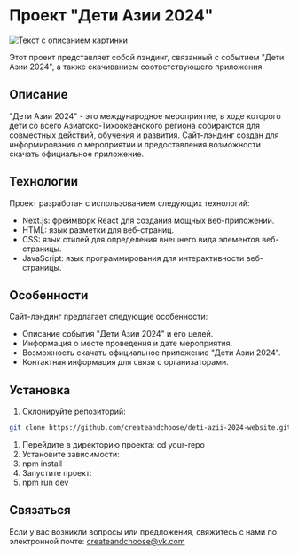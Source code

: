 # Проект "Дети Азии 2024"

![Текст с описанием картинки](https://i.postimg.cc/wj7nCQ8Y/image.png)

Этот проект представляет собой лэндинг, связанный с событием "Дети Азии 2024", а также скачиванием соответствующего приложения.

## Описание

"Дети Азии 2024" - это международное мероприятие, в ходе которого дети со всего Азиатско-Тихоокеанского региона собираются для совместных действий, обучения и развития. Сайт-лэндинг создан для информирования о мероприятии и предоставления возможности скачать официальное приложение.

## Технологии

Проект разработан с использованием следующих технологий:

- Next.js: фреймворк React для создания мощных веб-приложений.
- HTML: язык разметки для веб-страниц.
- CSS: язык стилей для определения внешнего вида элементов веб-страницы.
- JavaScript: язык программирования для интерактивности веб-страницы.

## Особенности

Сайт-лэндинг предлагает следующие особенности:

- Описание события "Дети Азии 2024" и его целей.
- Информация о месте проведения и дате мероприятия.
- Возможность скачать официальное приложение "Дети Азии 2024".
- Контактная информация для связи с организаторами.

## Установка

1. Склонируйте репозиторий:

```bash
git clone https://github.com/createandchoose/deti-azii-2024-website.git
```

1. Перейдите в директорию проекта:
cd your-repo
2. Установите зависимости:
3. npm install
4. Запустите проект:
5. npm run dev

## Связаться

Если у вас возникли вопросы или предложения, свяжитесь с нами по электронной почте: createandchoose@vk.com